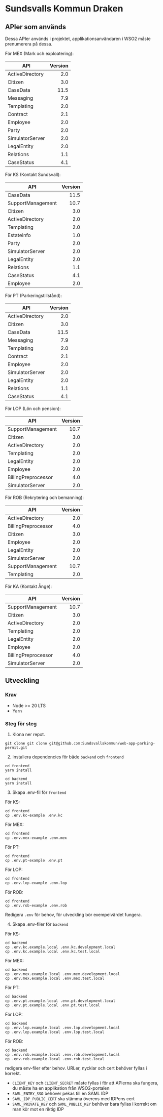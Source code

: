 # Sundsvalls Kommun Draken

## APIer som används

Dessa APIer används i projektet, applikationsanvändaren i WSO2 måste prenumerera på dessa.

För MEX (Mark och exploatering):

| API             | Version |
| --------------- | ------: |
| ActiveDirectory |     2.0 |
| Citizen         |     3.0 |
| CaseData        |    11.5 |
| Messaging       |     7.9 |
| Templating      |     2.0 |
| Contract        |     2.1 |
| Employee        |     2.0 |
| Party           |     2.0 |
| SimulatorServer |     2.0 |
| LegalEntity     |     2.0 |
| Relations       |     1.1 |
| CaseStatus      |     4.1 |

För KS (Kontakt Sundsvall):

| API               | Version |
| ----------------- | ------: |
| CaseData          |    11.5 |
| SupportManagement |    10.7 |
| Citizen           |     3.0 |
| ActiveDirectory   |     2.0 |
| Templating        |     2.0 |
| Estateinfo        |     1.0 |
| Party             |     2.0 |
| SimulatorServer   |     2.0 |
| LegalEntity       |     2.0 |
| Relations         |     1.1 |
| CaseStatus        |     4.1 |
| Employee          |     2.0 |

För PT (Parkeringstillstånd):

| API             | Version |
| --------------- | ------: |
| ActiveDirectory |     2.0 |
| Citizen         |     3.0 |
| CaseData        |    11.5 |
| Messaging       |     7.9 |
| Templating      |     2.0 |
| Contract        |     2.1 |
| Employee        |     2.0 |
| SimulatorServer |     2.0 |
| LegalEntity     |     2.0 |
| Relations       |     1.1 |
| CaseStatus      |     4.1 |

För LOP (Lön och pension):

| API                 | Version |
| ------------------- | ------: |
| SupportManagement   |    10.7 |
| Citizen             |     3.0 |
| ActiveDirectory     |     2.0 |
| Templating          |     2.0 |
| LegalEntity         |     2.0 |
| Employee            |     2.0 |
| BillingPreprocessor |     4.0 |
| SimulatorServer     |     2.0 |

För ROB (Rekrytering och bemanning):

| API                 | Version |
| ------------------- | ------: |
| ActiveDirectory     |     2.0 |
| BillingPreprocessor |     4.0 |
| Citizen             |     3.0 |
| Employee            |     2.0 |
| LegalEntity         |     2.0 |
| SimulatorServer     |     2.0 |
| SupportManagement   |    10.7 |
| Templating          |     2.0 |

För KA (Kontakt Ånge):

| API                 | Version |
| ------------------- | ------: |
| SupportManagement   |    10.7 |
| Citizen             |     3.0 |
| ActiveDirectory     |     2.0 |
| Templating          |     2.0 |
| LegalEntity         |     2.0 |
| Employee            |     2.0 |
| BillingPreprocessor |     4.0 |
| SimulatorServer     |     2.0 |

## Utveckling

### Krav

- Node >= 20 LTS
- Yarn

### Steg för steg

1. Klona ner repot.

```
git clone git clone git@github.com:Sundsvallskommun/web-app-parking-permit.git
```

2. Installera dependencies för både `backend` och `frontend`

```
cd frontend
yarn install

cd backend
yarn install
```

3. Skapa .env-fil för `frontend`

För KS:

```
cd frontend
cp .env.kc-example .env.kc
```

För MEX:

```
cd frontend
cp .env.mex-example .env.mex
```

För PT:

```
cd frontend
cp .env.pt-example .env.pt
```

För LOP:

```
cd frontend
cp .env.lop-example .env.lop
```

För ROB:

```
cd frontend
cp .env.rob-example .env.rob
```

Redigera `.env` för behov, för utveckling bör exempelvärdet fungera.

4. Skapa .env-filer för `backend`

För KS:

```
cd backend
cp .env.kc.example.local .env.kc.development.local
cp .env.kc.example.local .env.kc.test.local
```

För MEX:

```
cd backend
cp .env.mex.example.local .env.mex.development.local
cp .env.mex.example.local .env.mex.test.local
```

För PT:

```
cd backend
cp .env.pt.example.local .env.pt.development.local
cp .env.pt.example.local .env.pt.test.local
```

För LOP:

```
cd backend
cp .env.lop.example.local .env.lop.development.local
cp .env.lop.example.local .env.lop.test.local
```

För ROB:

```
cd backend
cp .env.rob.example.local .env.rob.development.local
cp .env.rob.example.local .env.rob.test.local
```

redigera env-filer efter behov. URLer, nycklar och cert behöver fyllas i korrekt.

- `CLIENT_KEY` och `CLIENT_SECRET` måste fyllas i för att APIerna ska fungera, du måste ha en applikation från WSO2-portalen
- `SAML_ENTRY_SSO` behöver pekas till en SAML IDP
- `SAML_IDP_PUBLIC_CERT` ska stämma överens med IDPens cert
- `SAML_PRIVATE_KEY` och `SAML_PUBLIC_KEY` behöver bara fyllas i korrekt om man kör mot en riktig IDP
